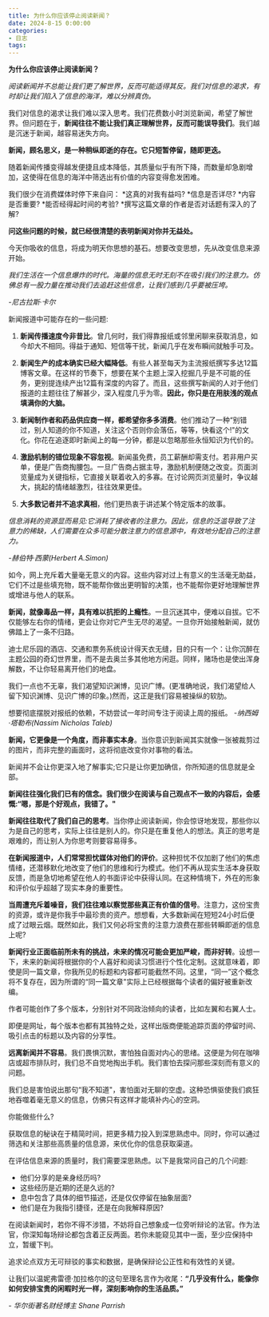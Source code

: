 ```yaml
---
title: 为什么你应该停止阅读新闻？
date: 2024-8-15 0:00:00
categories:
- 日志
tags:
---
```


**为什么你应该停止阅读新闻？**

*阅读新闻并不总能让我们更了解世界，反而可能适得其反。我们对信息的渴求，有时却让我们陷入了信息的海洋，难以分辨真伪。*

我们对信息的渴求让我们难以深入思考。我们花费数小时浏览新闻，希望了解世界。但问题在于，**新闻往往不能让我们真正理解世界，反而可能误导我们**。我们越是沉迷于新闻，越容易迷失方向。

**新闻，顾名思义，是一种稍纵即逝的存在。它只短暂停留，随即更迭。**

随着新闻传播变得越发便捷且成本降低，其质量似乎有所下降，而数量却急剧增加，这使得在信息的海洋中筛选出有价值的内容变得愈发困难。

我们很少在消费媒体时停下来自问：
*这真的对我有益吗?
*信息是否详尽?
*内容是否重要?
*能否经得起时间的考验?
*撰写这篇文章的作者是否对话题有深入的了解?

**问这些问题的时候，就已经很清楚的表明新闻对你并无益处。**

今天你吸收的信息，将成为明天你思想的基石。想要改变思想，先从改变信息来源开始。

*我们生活在一个信息爆炸的时代。海量的信息无时无刻不在吸引我们的注意力。仿佛总有一股力量在推动我们去追赶这些信息，让我们感到几乎要被压垮。*

*-尼古拉斯·卡尔*

新闻报道中可能存在的一些问题:

1. **新闻传播速度今非昔比**。曾几何时，我们得靠报纸或邻里闲聊来获取消息，如今却大不相同。得益于通知、短信等干扰，新闻几乎在发布瞬间就触手可及。

2. **新闻生产的成本确实已经大幅降低**。有些人甚至每天为主流报纸撰写多达12篇博客文章。在这样的节奏下，想要在某个主题上深入挖掘几乎是不可能的任务，更别提连续产出12篇有深度的内容了。而且，这些撰写新闻的人对于他们报道的主题往往了解甚少，深入程度几乎为零。**因此，你只是在用肤浅的观点填满你的大脑。**

3. **新闻制作者和药品供应商一样，都希望你多多消费**。他们推动了一种“别错过，别人知道的你不知道，关注这个否则你会落伍，等等，快看这个!"的文化。你花在追逐即时新闻上的每一分钟，都是以忽略那些永恒知识为代价的。

4. **激励机制的错位现象不容忽视**。新闻虽免费，员工薪酬却需支付。若非用户买单，便是广告商掏腰包。一旦广告商占据主导，激励机制便随之改变。页面浏览量成为关键指标，它直接关联着收入的多寡。在讨论网页浏览量时，争议越大，挑起的情绪越激烈，往往效果更佳。

5. **大多数记者并不追求真相**，他们更热衷于讲述某个特定版本的故事。

*信息消耗的资源显而易见:它消耗了接收者的注意力。因此，信息的泛滥导致了注意力的稀缺，人们需要在众多可能分散注意力的信息源中，有效地分配自己的注意力。*

*-赫伯特·西蒙(Herbert A.Simon)*

如今，网上充斥着大量毫无意义的内容。这些内容对过上有意义的生活毫无助益，它们不过是些填充物，既不能帮你做出更明智的决策，也不能帮你更好地理解世界或增进与他人的联系。

**新闻，就像毒品一样，具有难以抗拒的上瘾性**。一旦沉迷其中，便难以自拔。它不仅能够左右你的情绪，更会让你对它产生无尽的渴望。一旦你开始接触新闻，就仿佛踏上了一条不归路。

迪士尼乐园的酒店、交通和票务系统设计得天衣无缝，目的只有一个：让你沉醉在主题公园的奇幻世界里，而不是去奥兰多其他地方闲逛。同样，赌场也是使出浑身解数，不让你轻易离开他们的地盘。

我们一点也不无辜，我们渴望知识渊博，见识广博。(更准确地说，我们渴望给人留下知识渊博、见识广博的印象。)然而，这正是我们容易被操纵的软肋。

想要彻底摆脱对报纸的依赖，不妨尝试一年时间专注于阅读上周的报纸。
*-纳西姆·塔勒布(Nassim Nicholas Taleb)*

**新闻，它更像是一个角度，而非事实本身**。当你意识到新闻其实就像一张被裁剪过的图片，而非完整的画面时，这将彻底改变你对事物的看法。

新闻并不会让你更深入地了解事实;它只是让你更加确信，你所知道的信息就是全部。

**新闻往往强化我们已有的信念。我们很少在阅读与自己观点不一致的内容后，会感慨:“嗯，那是个好观点，我错了。"**

**新闻往往取代了我们自己的思考**。当你停止阅读新闻，你会惊讶地发现，那些你以为是自己的思考，实际上往往是别人的。你只是在重复他人的想法。真正的思考是艰难的，而让别人为你思考则要容易得多。

**在新闻报道中，人们常常担忧媒体对他们的评价**。这种担忧不仅加剧了他们的焦虑情绪，还潜移默化地改变了他们的思维和行为模式。他们不再从现实生活本身获取反馈，而是急切地希望在他人的书面评论中获得认同。在这种情境下，外在的形象和评价似乎超越了现实本身的重要性。

**当周遭充斥着噪音，我们往往难以察觉那些真正有价值的信号**。注意力，这份宝贵的资源，或许是你我手中最珍贵的资产。想想看，大多数新闻在短短24小时后便成了过眼云烟。既然如此，我们又何必将宝贵的注意力浪费在那些转瞬即逝的信息上呢?

**新闻行业正面临前所未有的挑战，未来的情况可能会更加严峻，而非好转**。设想一下，未来的新闻将根据你的个人喜好和阅读习惯进行个性化定制。这就意味着，即使是同一篇文章，你我所见的标题和内容都可能截然不同。这里，“同一”这个概念将不复存在，因为所谓的“同一篇文章"实际上已经根据每个读者的偏好被重新改编。

作者可能创作了多个版本，分别针对不同政治倾向的读者，比如左翼和右翼人士。

即便是网址，每个版本也都有其独特之处，这样出版商便能追踪页面的停留时间、吸引点击的标题以及内容的分享性。

**远离新闻并不容易**。我们畏惧沉默，害怕独自面对内心的思绪。这便是为何在咖啡店或超市排队时，我们总不自觉地掏出手机。我们害怕去探问那些深刻而有意义的问题。

我们总是害怕说出那句“我不知道"，害怕面对无聊的空虚。这种恐惧驱使我们疯狂地吞噬着毫无意义的信息，仿佛只有这样才能填补内心的空洞。

你能做些什么?

获取信息的秘诀在于精简时间，把更多精力投入到深思熟虑中。同时，你可以通过筛选和关注那些高质量的信息源，来优化你的信息获取渠道。

在评估信息来源的质量时，我们需要深思熟虑。以下是我常问自己的几个问题:

* 他们分享的是亲身经历吗?
* 这些经历是近期的还是久远的?
* 息中包含了具体的细节描述，还是仅仅停留在抽象层面?
* 他们是在为我指引捷径，还是在向我解释原因?

在阅读新闻时，若你不得不涉猎，不妨将自己想象成一位旁听辩论的法官。作为法官，你深知每场辩论都包含着正反两面。若你未能窥见其中一面，至少应保持中立，暂缓下判。

追求论点双方无可辩驳的事实和数据，是确保辩论公正性和有效性的关键。

让我们以温妮弗雷德·加拉格尔的这句至理名言作为收尾：**“几乎没有什么，能像你如何安排宝贵的闲暇时光一样，深刻影响你的生活品质。”**

*- 华尔街著名财经博主  Shane Parrish*
